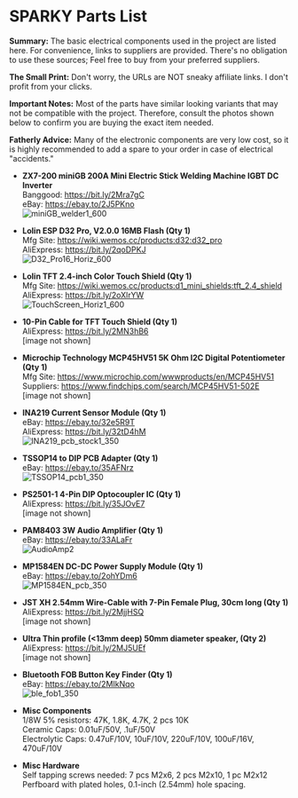 # **SPARKY Parts List**  
**Summary:** The basic electrical components used in the project are listed here. For convenience, links to suppliers are provided. There's no obligation to use these sources; Feel free to buy from your preferred suppliers.  

**The Small Print:** Don't worry, the URLs are NOT sneaky affiliate links. I don't profit from your clicks.

**Important Notes:** Most of the parts have similar looking variants that may not be compatible with the project. Therefore, consult the photos shown below to confirm you are buying the exact item needed.  

**Fatherly Advice:** Many of the electronic components are very low cost, so it is highly recommended to add a spare to your order in case of electrical "accidents."

* **ZX7-200 miniGB 200A Mini Electric Stick Welding Machine IGBT DC Inverter**  
Banggood: https://bit.ly/2Mra7gC  
eBay: https://ebay.to/2J5PKno   
![miniGB_welder1_600](https://user-images.githubusercontent.com/10354989/67116024-67c61780-f194-11e9-8358-aca5c5ed3e76.jpg)
  
* **Lolin ESP D32 Pro, V2.0.0 16MB Flash (Qty 1)**  
Mfg Site: https://wiki.wemos.cc/products:d32:d32_pro  
AliExpress: https://bit.ly/2qoDPKJ  
![D32_Pro16_Horiz_600](https://user-images.githubusercontent.com/10354989/67116292-fc307a00-f194-11e9-8b95-461a336a8dad.jpg)

* **Lolin TFT 2.4-inch Color Touch Shield (Qty 1)**   
Mfg Site: https://wiki.wemos.cc/products:d1_mini_shields:tft_2.4_shield   
AliExpress: https://bit.ly/2oXlrYW  
![TouchScreen_Horiz1_600](https://user-images.githubusercontent.com/10354989/67117502-b88b3f80-f197-11e9-8136-ff524554ff22.jpg)

* **10-Pin Cable for TFT Touch Shield (Qty 1)**  
AliExpress: https://bit.ly/2MN3hB6  
[image not shown]  

* **Microchip Technology MCP45HV51 5K Ohm I2C Digital Potentiometer (Qty 1)**   
Mfg Site: https://www.microchip.com/wwwproducts/en/MCP45HV51  
Suppliers: https://www.findchips.com/search/MCP45HV51-502E  
[image not shown]   
  
* **INA219 Current Sensor Module (Qty 1)**  
eBay:  https://ebay.to/32e5R9T  
AliExpress: https://bit.ly/32tD4hM  
![INA219_pcb_stock1_350](https://user-images.githubusercontent.com/10354989/67116501-5df0e400-f195-11e9-9982-7305b2dd7a9c.jpg)

* **TSSOP14 to DIP PCB Adapter (Qty 1)**  
eBay: https://ebay.to/35AFNrz   
![TSSOP14_pcb1_350](https://user-images.githubusercontent.com/10354989/67117242-081d3b80-f197-11e9-95d9-c4c9baccfcbe.jpg)

* **PS2501-1 4-Pin DIP Optocoupler IC (Qty 1)**  
AliExpress: https://bit.ly/35JOvE7  
[image not shown] 

* **PAM8403 3W Audio Amplifier (Qty 1)**  
eBay: https://ebay.to/33ALaFr   
![AudioAmp2](https://user-images.githubusercontent.com/10354989/67116644-b0ca9b80-f195-11e9-8640-998374867d59.jpg)

* **MP1584EN DC-DC Power Supply Module (Qty 1)**  
eBay: https://ebay.to/2ohYDm6  
![MP1584EN_pcb_350](https://user-images.githubusercontent.com/10354989/67117669-20da2100-f198-11e9-8754-836aaea12f39.jpg)

* **JST XH 2.54mm Wire-Cable with 7-Pin Female Plug, 30cm long (Qty 1)**  
AliExpress: https://bit.ly/2MjjHSQ  
[image not shown] 

* **Ultra Thin profile (<13mm deep) 50mm diameter speaker, (Qty 2)**  
AliExpress: https://bit.ly/2MJ5UEf  
[image not shown] 

* **Bluetooth FOB Button Key Finder (Qty 1)**  
eBay: https://ebay.to/2MIkNqo   
![ble_fob1_350](https://user-images.githubusercontent.com/10354989/67116907-45cd9480-f196-11e9-8eed-69bcddb88776.jpg)

* **Misc Components**   
1/8W 5% resistors: 47K, 1.8K, 4.7K, 2 pcs 10K    
Ceramic Caps: 0.01uF/50V, .1uF/50V   
Electrolytic Caps: 0.47uF/10V, 10uF/10V, 220uF/10V, 100uF/16V, 470uF/10V  

* **Misc Hardware**   
Self tapping screws needed: 7 pcs M2x6, 2 pcs M2x10, 1 pc M2x12   
Perfboard with plated holes, 0.1-inch (2.54mm) hole spacing.  
  

